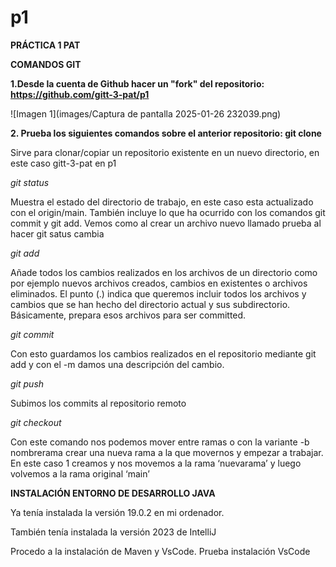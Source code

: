 # p1

**PRÁCTICA 1 PAT**

**COMANDOS GIT**

**1.Desde la cuenta de Github hacer un "fork" del repositorio:  https://github.com/gitt-3-pat/p1**

 ![Imagen 1](images/Captura de pantalla 2025-01-26 232039.png)

**2. Prueba los siguientes comandos sobre el anterior repositorio:
git clone**
 
Sirve para clonar/copiar un repositorio existente en un nuevo directorio, en este caso gitt-3-pat en p1

*git status*
 
Muestra el estado del directorio de trabajo, en este caso esta actualizado con el origin/main. También incluye lo que ha ocurrido con los comandos git commit y git add.
Vemos como al crear un archivo nuevo llamado prueba al hacer git satus cambia
 

*git add*

Añade todos los cambios realizados en los archivos de un directorio como por ejemplo nuevos archivos creados, cambios en existentes o archivos eliminados.
El punto (.) indica que queremos incluir todos los archivos y cambios que se han hecho del directorio actual y sus subdirectorio. Básicamente, prepara esos archivos para ser committed.

*git commit*
 
Con esto guardamos los cambios realizados en el repositorio mediante git add y con el -m damos una descripción del cambio. 

*git push*
 
Subimos los commits al repositorio remoto 


*git checkout*
 
Con este comando nos podemos mover entre ramas o con la variante -b nombrerama crear una nueva rama a la que movernos y empezar a trabajar. En este caso 1 creamos y nos movemos a la rama ‘nuevarama’ y luego volvemos a la rama original ‘main’

**INSTALACIÓN ENTORNO DE DESARROLLO JAVA**

Ya tenía instalada la versión 19.0.2 en mi ordenador.
 
También tenía instalada la versión 2023 de IntelliJ
 
Procedo a la instalación de Maven y VsCode.
Prueba instalación VsCode
 
